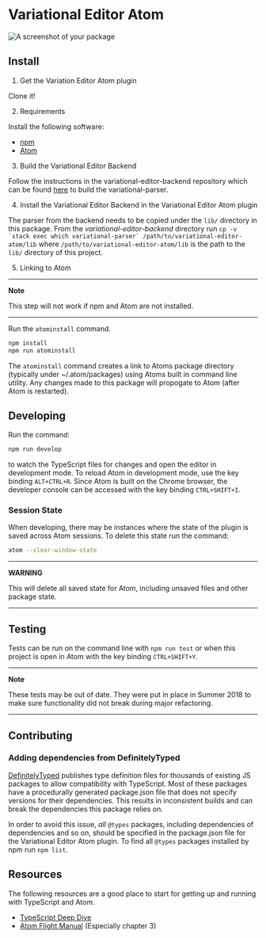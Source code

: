 # Variational Editor Atom

![A screenshot of your package](https://f.cloud.github.com/assets/69169/2290250/c35d867a-a017-11e3-86be-cd7c5bf3ff9b.gif)

## Install

1. Get the Variation Editor Atom plugin

Clone it!

2. Requirements

Install the following software:

* [npm](https://www.npmjs.com/get-npm)
* [Atom](https://flight-manual.atom.io/getting-started/sections/installing-atom/)

3. Build the Variational Editor Backend

Follow the instructions in the variational-editor-backend repository which can
be found [here](https://github.com/lambda-land/variational-editor-backend) to
build the variational-parser.

4. Install the Variational Editor Backend in the Variational Editor Atom plugin

The parser from the backend needs to be copied under the `lib/` directory in
this package. From the *variational-editor-backend* directory run
``cp -v `stack exec which variational-parser` /path/to/variational-editor-atom/lib``
where `/path/to/variational-editor-atom/lib` is the path to the `lib/`
directory of this project.

5. Linking to Atom

---
**Note**

This step will not work if npm and Atom are not installed.

---

Run the `atominstall` command.

```bash
npm install
npm run atominstall
```

The `atominstall` command creates a link to Atoms package directory (typically
under ~/.atom/packages) using Atoms built in command line utility. Any changes
made to this package will propogate to Atom (after Atom is restarted).

## Developing

Run the command:

```bash
npm run develop
```

to watch the TypeScript files for changes and open the editor in development
mode. To reload Atom in development mode, use the key binding `ALT+CTRL+R`.
Since Atom is built on the Chrome browser, the developer console can be
accessed with the key binding `CTRL+SHIFT+I`.

### Session State

When developing, there may be instances where the state of the plugin is saved
across Atom sessions. To delete this state run the command:

```bash
atom --clear-window-state
```

---
**WARNING**

This will delete all saved state for Atom, including unsaved files and other
package state.

---

## Testing

Tests can be run on the command line with `npm run test` or when this project
is open in Atom with the key binding `CTRL+SHIFT+Y`.

---
**Note**

These tests may be out of date. They were put in place in Summer 2018 to make
sure functionality did not break during major refactoring.

---

## Contributing

### Adding dependencies from DefinitelyTyped

[DefinitelyTyped](https://definitelytyped.org/) publishes type definition files
for thousands of existing JS packages to allow compatibility with TypeScript.
Most of these packages have a procedurally generated package.json file that
does not specify versions for their dependencies. This results in inconsistent
builds and can break the dependencies this package relies on.

In order to avoid this issue, *all* `@types` packages, including dependencies
of dependencies and so on, should be specified in the package.json file for
the Variational Editor Atom plugin. To find all `@types` packages installed by
npm run `npm list`.

## Resources

The following resources are a good place to start for getting up and running
with TypeScript and Atom.

* [TypeScript Deep Dive](https://basarat.gitbooks.io/typescript/)
* [Atom Flight Manual](https://flight-manual.atom.io/) (Especially chapter 3)

